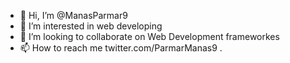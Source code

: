 - 👋 Hi, I’m @ManasParmar9
- 👀 I’m interested in web developing
- 💞️ I’m looking to collaborate on Web Development frameworkes
- 📫 How to reach me twitter.com/ParmarManas9 .

<!---
ManasParmar9/ManasParmar9 is a ✨ special ✨ repository because its `README.md` (this file) appears on your GitHub profile.
You can click the Preview link to take a look at your changes.
--->
